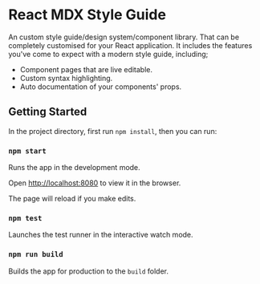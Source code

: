 # React MDX Style Guide

An custom style guide/design system/component library. That can be completely customised for your React application. It includes the features you've come to expect with a modern style guide, including;

- Component pages that are live editable.
- Custom syntax highlighting.
- Auto documentation of your components' props.

## Getting Started

In the project directory, first run `npm install`, then you can run:

### `npm start`

Runs the app in the development mode.

Open [http://localhost:8080](http://localhost:8080) to view it in the browser.

The page will reload if you make edits.

### `npm test`

Launches the test runner in the interactive watch mode.

### `npm run build`

Builds the app for production to the `build` folder.
